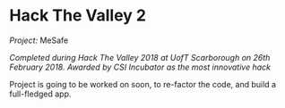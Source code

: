 # Hack The Valley 2

*Project:* MeSafe 

*Completed during Hack The Valley 2018 at UofT Scarborough on 26th February 2018.*
*Awarded by CSI Incubator as the most innovative hack*

Project is going to be worked on soon, to re-factor the code, and build a full-fledged app.
